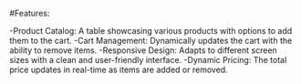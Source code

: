 #Features:

-Product Catalog: A table showcasing various products with options to add them to the cart.
-Cart Management: Dynamically updates the cart with the ability to remove items.
-Responsive Design: Adapts to different screen sizes with a clean and user-friendly interface.
-Dynamic Pricing: The total price updates in real-time as items are added or removed.
